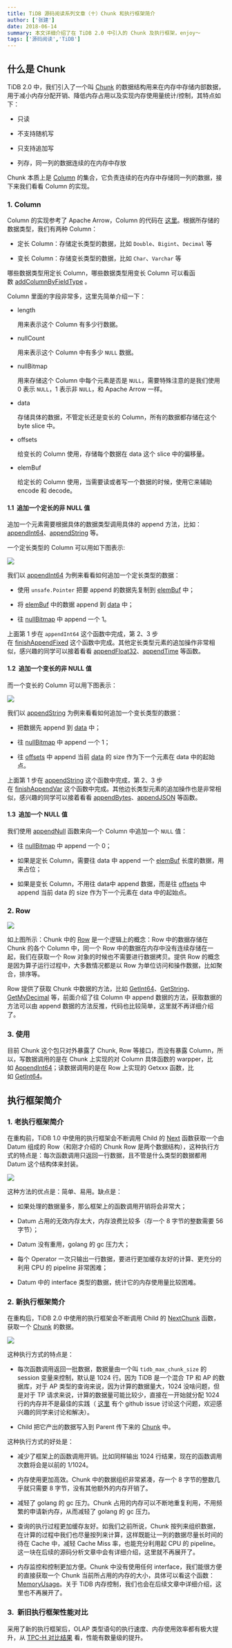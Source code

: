 ```yaml
---
title: TiDB 源码阅读系列文章（十）Chunk 和执行框架简介
author: ['张建']
date: 2018-06-14
summary: 本文详细介绍了在 TiDB 2.0 中引入的 Chunk 及执行框架，enjoy～
tags: ['源码阅读','TiDB']
---
```



## 什么是 Chunk

TiDB 2.0 中，我们引入了一个叫 [Chunk](https://github.com/pingcap/tidb/blob/source-code/util/chunk/chunk.go#L32) 的数据结构用来在内存中存储内部数据，用于减小内存分配开销、降低内存占用以及实现内存使用量统计/控制，其特点如下：

*   只读

*   不支持随机写

*   只支持追加写

*   列存，同一列的数据连续的在内存中存放

Chunk 本质上是 [Column](https://github.com/pingcap/tidb/blob/source-code/util/chunk/chunk.go#L320) 的集合，它负责连续的在内存中存储同一列的数据，接下来我们看看 Column 的实现。

### 1. Column

Column 的实现参考了 Apache Arrow，Column 的代码在 [这里](https://github.com/pingcap/tidb/blob/source-code/util/chunk/chunk.go#L320)。根据所存储的数据类型，我们有两种 Column：

* 定长 Column：存储定长类型的数据，比如 `Double`、`Bigint`、`Decimal` 等

* 变长 Column：存储变长类型的数据，比如 `Char`、`Varchar` 等

哪些数据类型用定长 Column，哪些数据类型用变长 Column 可以看函数 [addColumnByFieldType](https://github.com/pingcap/tidb/blob/source-code/util/chunk/chunk.go#L90) 。

Column 里面的字段非常多，这里先简单介绍一下：

* length
  
  用来表示这个 Column 有多少行数据。

* nullCount

  用来表示这个 Column 中有多少 `NULL` 数据。

* nullBitmap

  用来存储这个 Column 中每个元素是否是 `NULL`，需要特殊注意的是我们使用 0 表示 `NULL`，1 表示非 `NULL`，和 Apache Arrow 一样。

* data

  存储具体的数据，不管定长还是变长的 Column，所有的数据都存储在这个 byte slice 中。

* offsets

  给变长的 Column 使用，存储每个数据在 data 这个 slice 中的偏移量。

* elemBuf

  给定长的 Column 使用，当需要读或者写一个数据的时候，使用它来辅助 encode 和 decode。

#### 1.1  追加一个定长的非 NULL 值

追加一个元素需要根据具体的数据类型调用具体的 append 方法，比如： [appendInt64](https://github.com/pingcap/tidb/blob/source-code/util/chunk/chunk.go#L378 )、[appendString](https://github.com/pingcap/tidb/blob/source-code/util/chunk/chunk.go#L404 ) 等。

一个定长类型的 Column 可以用如下图表示:

![](http://upload-images.jianshu.io/upload_images/542677-3018640216f50994?imageMogr2/auto-orient/strip%7CimageView2/2/w/1240)


我们以 [appendInt64](https://github.com/pingcap/tidb/blob/source-code/util/chunk/chunk.go#L378 ) 为例来看看如何追加一个定长类型的数据：

*   使用 `unsafe.Pointer` 把要 append 的数据先复制到 [elemBuf](https://github.com/pingcap/tidb/blob/source-code/util/chunk/chunk.go#L326) 中；

*   将 [elemBuf](https://github.com/pingcap/tidb/blob/source-code/util/chunk/chunk.go#L326) 中的数据 append 到 [data](https://github.com/pingcap/tidb/blob/source-code/util/chunk/chunk.go#L325) 中；

*   往 [nullBitmap](https://github.com/pingcap/tidb/blob/source-code/util/chunk/chunk.go#L323 ) 中 append 一个 1。

上面第 1 步在 `appendInt64` 这个函数中完成，第 2、3 步在 [finishAppendFixed](https://github.com/pingcap/tidb/blob/source-code/util/chunk/chunk.go#L372) 这个函数中完成。其他定长类型元素的追加操作非常相似，感兴趣的同学可以接着看看 [appendFloat32](https://github.com/pingcap/tidb/blob/source-code/util/chunk/chunk.go#L388)、[appendTime](https://github.com/pingcap/tidb/blob/source-code/util/chunk/chunk.go#L414) 等函数。

#### 1.2  追加一个变长的非 NULL 值

而一个变长的 Column 可以用下图表示：

![](http://upload-images.jianshu.io/upload_images/542677-5710e000f91e42a0?imageMogr2/auto-orient/strip%7CimageView2/2/w/1240)

我们以 [appendString](https://github.com/pingcap/tidb/blob/source-code/util/chunk/chunk.go#L404 ) 为例来看看如何追加一个变长类型的数据：

* 把数据先 append 到 [data](https://github.com/pingcap/tidb/blob/source-code/util/chunk/chunk.go#L325) 中；

* 往 [nullBitmap](https://github.com/pingcap/tidb/blob/source-code/util/chunk/chunk.go#L323 ) 中 append 一个 1；

* 往 [offsets](https://github.com/pingcap/tidb/blob/source-code/util/chunk/chunk.go#L324) 中 append 当前 [data](https://github.com/pingcap/tidb/blob/source-code/util/chunk/chunk.go#L325) 的 size 作为下一个元素在 data 中的起始点。

上面第 1 步在 [appendString](https://github.com/pingcap/tidb/blob/source-code/util/chunk/chunk.go#L404) 这个函数中完成，第 2、3 步在 [finishAppendVar](https://github.com/pingcap/tidb/blob/source-code/util/chunk/chunk.go#L398) 这个函数中完成。其他边长类型元素的追加操作也是非常相似，感兴趣的同学可以接着看看 [appendBytes](https://github.com/pingcap/tidb/blob/source-code/util/chunk/chunk.go#L409)、[appendJSON](https://github.com/pingcap/tidb/blob/source-code/util/chunk/chunk.go#L449) 等函数。

#### 1.3  追加一个 NULL 值

我们使用 [appendNull](https://github.com/pingcap/tidb/blob/source-code/util/chunk/chunk.go#L362) 函数来向一个 Column 中追加一个 `NULL` 值：

*   往 [nullBitmap](https://github.com/pingcap/tidb/blob/source-code/util/chunk/chunk.go#L323 ) 中 append 一个 0；

*   如果是定长 Column，需要往 data 中 append 一个 [elemBuf](https://github.com/pingcap/tidb/blob/source-code/util/chunk/chunk.go#L326) 长度的数据，用来占位；

*   如果是变长 Column，不用往 data中 append 数据，而是往 [offsets](https://github.com/pingcap/tidb/blob/source-code/util/chunk/chunk.go#L324) 中 append 当前 data 的 size 作为下一个元素在 data 中的起始点。

### 2. Row

![](http://upload-images.jianshu.io/upload_images/542677-26cf4ca3ff336c51?imageMogr2/auto-orient/strip%7CimageView2/2/w/1240)

如上图所示：Chunk 中的 [Row](https://github.com/pingcap/tidb/blob/source-code/util/chunk/chunk.go#L456) 是一个逻辑上的概念：Row 中的数据存储在 Chunk 的各个 Column 中，同一个 Row 中的数据在内存中没有连续存储在一起，我们在获取一个 Row 对象的时候也不需要进行数据拷贝。提供 Row 的概念是因为算子运行过程中，大多数情况都是以 Row 为单位访问和操作数据，比如聚合，排序等。 

Row 提供了获取 Chunk 中数据的方法，比如 [GetInt64](https://github.com/pingcap/tidb/blob/source-code/util/chunk/chunk.go#L472)、[GetString](https://github.com/pingcap/tidb/blob/source-code/util/chunk/chunk.go#L496)、[GetMyDecimal](https://github.com/pingcap/tidb/blob/source-code/util/chunk/chunk.go#L563) 等，前面介绍了往 Column 中 append 数据的方法，获取数据的方法可以由 append 数据的方法反推，代码也比较简单，这里就不再详细介绍了。

### 3. 使用

目前 Chunk 这个包只对外暴露了 Chunk, Row 等接口，而没有暴露 Column，所以，写数据调用的是在 Chunk 上实现的对 Column 具体函数的 warpper，比如 [AppendInt64](https://github.com/pingcap/tidb/blob/source-code/util/chunk/chunk.go#L230)；读数据调用的是在 Row 上实现的 Getxxx 函数，比如 [GetInt64](https://github.com/pingcap/tidb/blob/source-code/util/chunk/chunk.go#L472)。

## 执行框架简介

### 1. 老执行框架简介

在重构前，TiDB 1.0 中使用的执行框架会不断调用 Child 的 [Next](https://github.com/pingcap/tidb/blob/source-code/executor/executor.go#L191) 函数获取一个由 Datum 组成的 Row（和刚才介绍的 Chunk Row 是两个数据结构），这种执行方式的特点是：每次函数调用只返回一行数据，且不管是什么类型的数据都用 Datum 这个结构体来封装。


![](http://upload-images.jianshu.io/upload_images/542677-681f227e520ea2e5?imageMogr2/auto-orient/strip%7CimageView2/2/w/1240)

这种方法的优点是：简单、易用。缺点是：

*   如果处理的数据量多，那么框架上的函数调用开销将会非常大；

*   Datum 占用的无效内存太大，内存浪费比较多（存一个 8 字节的整数需要 56 字节）；

*   Datum 没有重用，golang 的 gc 压力大；

*   每个 Operator 一次只输出一行数据，要进行更加缓存友好的计算、更充分的利用 CPU 的 pipeline 非常困难；

*   Datum 中的 interface 类型的数据，统计它的内存使用量比较困难。

### 2. 新执行框架简介

在重构后，TiDB 2.0 中使用的执行框架会不断调用 Child 的 [NextChunk](https://github.com/pingcap/tidb/blob/source-code/executor/executor.go#L198) 函数，获取一个 [Chunk](https://github.com/pingcap/tidb/blob/source-code/util/chunk/chunk.go#L32) 的数据。

![](http://upload-images.jianshu.io/upload_images/542677-398aaac6970e0147?imageMogr2/auto-orient/strip%7CimageView2/2/w/1240)

这种执行方式的特点是：

* 每次函数调用返回一批数据，数据量由一个叫 `tidb_max_chunk_size` 的 session 变量来控制，默认是 1024 行。因为 TiDB 是一个混合 TP 和 AP 的数据库，对于 AP 类型的查询来说，因为计算的数据量大，1024 没啥问题，但是对于 TP 请求来说，计算的数据量可能比较少，直接在一开始就分配 1024 行的内存并不是最佳的实践（ [这里](https://github.com/pingcap/tidb/issues/6489) 有个 github issue 讨论这个问题，欢迎感兴趣的同学来讨论和解决）。

* Child 把它产出的数据写入到 Parent 传下来的 [Chunk](https://github.com/pingcap/tidb/blob/source-code/util/chunk/chunk.go#L32) 中。

这种执行方式的好处是：

* 减少了框架上的函数调用开销。比如同样输出 1024 行结果，现在的函数调用次数将会是以前的 1/1024。

* 内存使用更加高效。Chunk 中的数据组织非常紧凑，存一个 8 字节的整数几乎就只需要 8 字节，没有其他额外的内存开销了。

* 减轻了 golang 的 gc 压力。Chunk 占用的内存可以不断地重复利用，不用频繁的申请新内存，从而减轻了 golang 的 gc 压力。

* 查询的执行过程更加缓存友好。如我们之前所说，Chunk 按列来组织数据，在计算的过程中我们也尽量按列来计算，这样既能让一列的数据尽量长时间的待在 Cache 中，减轻 Cache Miss 率，也能充分利用起 CPU 的 pipeline。这一块在后续的源码分析文章中会有详细介绍，这里就不再展开了。

*   内存监控和控制更加方便。Chunk 中没有使用任何 interface，我们能很方便的直接获取一个 Chunk 当前所占用的内存的大小，具体可以看这个函数：[MemoryUsage](https://github.com/pingcap/tidb/blob/source-code/util/chunk/chunk.go#L63)。关于 TiDB 内存控制，我们也会在后续文章中详细介绍，这里也不再展开了。

### 3.  新旧执行框架性能对比

采用了新的执行框架后，OLAP 类型语句的执行速度、内存使用效率都有极大提升，从 [TPC-H 对比结果](https://github.com/pingcap/docs-cn/blob/master/benchmark/tpch.md) 看，性能有数量级的提升。


